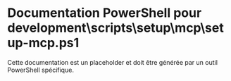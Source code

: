 # Documentation PowerShell pour development\scripts\setup\mcp\setup-mcp.ps1

Cette documentation est un placeholder et doit être générée par un outil PowerShell spécifique.
